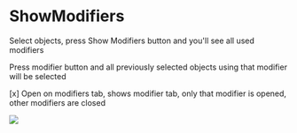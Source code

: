 # ShowModifiers

Select objects, press Show Modifiers button and you'll see all used modifiers

Press modifier button and all previously selected objects using that modifier will be selected

[x] Open on modifiers tab, shows modifier tab, only that modifier is opened, other modifiers are closed

![](http://puu.sh/oo2io/25d70be9d7.png)
